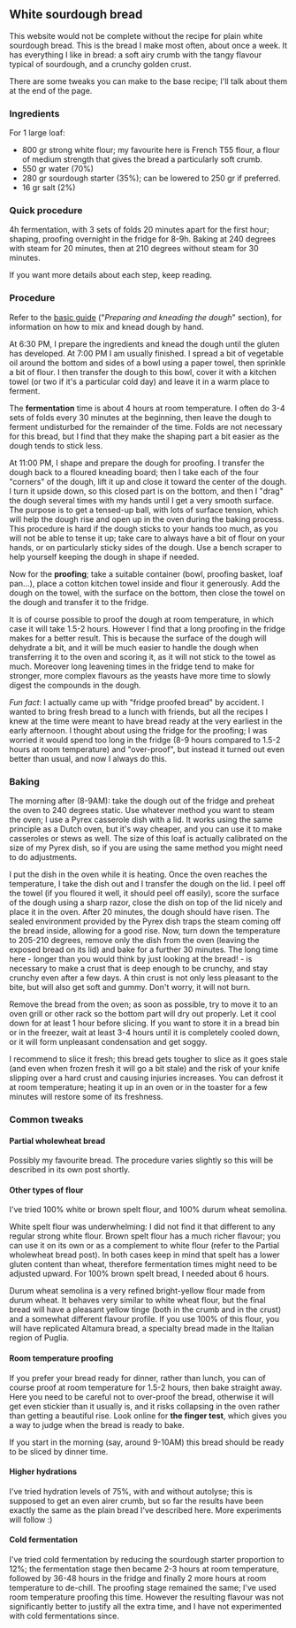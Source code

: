 ## White sourdough bread

This website would not be complete without the recipe for plain white sourdough bread. This is the bread I make most often, about once a week. It has everything I
like in bread: a soft airy crumb with the tangy flavour typical of sourdough, and a crunchy golden crust.

There are some tweaks you can make to the base recipe; I'll talk about them at the end of the page.

### Ingredients

For 1 large loaf:
- 800 gr strong white flour; my favourite here is French T55 flour, a flour of medium strength that gives the bread a particularly soft crumb.
- 550 gr water (70%)
- 280 gr sourdough starter (35%); can be lowered to 250 gr if preferred.
- 16 gr salt (2%)

### Quick procedure

4h fermentation, with 3 sets of folds 20 minutes apart for the first hour; shaping, proofing overnight in the fridge for 8-9h.
Baking at 240 degrees with steam for 20 minutes, then at 210 degrees without steam for 30 minutes.

If you want more details about each step, keep reading.

### Procedure

Refer to the [basic guide](https://the-sourdough-repository.github.io/2020-01-05-basic-guide) ("_Preparing and kneading the dough_" section), for information on how to mix and knead dough by hand.

At 6:30 PM, I prepare the ingredients and knead the dough until the gluten has developed. At 7:00 PM I am usually finished. I spread a bit of vegetable
oil around the bottom and sides of a bowl using a paper towel, then sprinkle a bit of flour. I then transfer the dough to this bowl, cover it with a kitchen towel
(or two if it's a particular cold day) and leave it in a warm place to ferment.

The **fermentation** time is about 4 hours at room temperature. I often do 3-4 sets of folds every 30 minutes at the beginning, then leave the dough
to ferment undisturbed for the remainder of the time. Folds are not necessary for this bread, but I find that they make the shaping part a bit easier as the
dough tends to stick less.

At 11:00 PM, I shape and prepare the dough for proofing. I transfer the dough back to a floured kneading board; then I take each of the four "corners" of the dough, lift it up and close it toward the center of the dough. I turn it upside down, so this closed part is on the bottom, and then I "drag" the dough several
times with my hands until I get a very smooth surface. The purpose is to get a tensed-up ball, with lots of surface tension, which will help the dough rise and
open up in the oven during the baking process. This procedure is hard if the dough sticks to your hands too much, as you will not be able to tense it up; take
care to always have a bit of flour on your hands, or on particularly sticky sides of the dough. Use a bench scraper to help yourself keeping the dough
in shape if needed.

Now for the **proofing**; take a suitable container (bowl, proofing basket, loaf pan...), place a cotton kitchen towel inside and flour it generously. Add the dough on the towel, with the surface on the bottom, then close the towel on the dough and transfer it to the fridge.

It is of course possible to proof the dough at room temperature, in which case it will take 1.5-2 hours. However I find that a long proofing in the
fridge makes for a better result. This is because the surface of the dough will dehydrate a bit, and it will be much easier to handle the dough when
transferring it to the oven and scoring it, as it will not stick to the towel as much. Moreover long leavening times in the fridge tend to make for stronger,
more complex flavours as the yeasts have more time to slowly digest the compounds in the dough.

_Fun fact_: I actually came up with "fridge proofed bread" by accident. I wanted to bring fresh bread to a lunch with friends, but all the recipes I knew at the time were meant to have bread ready at the very earliest in the early afternoon. I thought about using the fridge for the proofing; I was worried it would spend too long in the fridge (8-9 hours compared to 1.5-2 hours at room temperature) and "over-proof", but instead it turned out even better than usual, and now I always do this.

### Baking

The morning after (8-9AM): take the dough out of the fridge and preheat the oven to 240 degrees static. Use whatever method you want to steam the oven; I
use a Pyrex casserole dish with a lid. It works using the same principle as a Dutch oven, but it's way cheaper, and you can use it to make casseroles or stews
as well. The size of this loaf is actually calibrated on the size of my Pyrex dish, so if you are using the same method you might need to do adjustments.

I put the dish in the oven while it is heating. Once the oven reaches the temperature, I take the dish out and I transfer the dough on the lid. I peel off
the towel (if you floured it well, it should peel off easily), score the surface of the dough using a sharp razor, close the dish on top of the lid
nicely and place it in the oven. After 20 minutes, the dough should have risen. The sealed environment provided by the Pyrex dish traps the steam coming
off the bread inside, allowing for a good rise. Now, turn down the temperature to 205-210 degrees, remove only the dish from the oven (leaving the exposed bread
on its lid) and bake for a further 30 minutes. The long time here - longer than you would think by just looking at the bread! - is necessary to make a crust
that is deep enough to be crunchy, and stay crunchy even after a few days. A thin crust is not only less pleasant to the bite, but will also get soft and
gummy. Don't worry, it will not burn.

Remove the bread from the oven; as soon as possible, try to move it to an oven grill or other rack so the bottom part will dry out properly. Let it cool down
for at least 1 hour before slicing. If you want to store it in a bread bin or in the freezer, wait at least 3-4 hours until it is completely cooled down, or
it will form unpleasant condensation and get soggy.

I recommend to slice it fresh; this bread gets tougher to slice as it goes stale (and even when frozen fresh it will go a bit stale) and the risk of your knife slipping over a hard crust and causing injuries increases. You can defrost it at room temperature; heating it up in an oven or in the toaster for a few minutes will restore some of its freshness.

### Common tweaks

#### Partial wholewheat bread

Possibly my favourite bread. The procedure varies slightly so this will be described in its own post shortly.

#### Other types of flour

I've tried 100% white or brown spelt flour, and 100% durum wheat semolina.

White spelt flour was underwhelming: I did not find it that different to any regular strong white flour. Brown spelt flour has a much richer flavour; you can use it on its own or as a complement to white flour (refer to the Partial wholewheat bread post). In both cases keep in mind that spelt has a lower gluten content than wheat, therefore fermentation times might need to be adjusted upward. For 100% brown spelt bread, I needed about 6 hours.

Durum wheat semolina is a very refined bright-yellow flour made from durum wheat. It behaves very similar to white wheat flour, but the final bread will have
a pleasant yellow tinge (both in the crumb and in the crust) and a somewhat different flavour profile. If you use 100% of this flour, you will have replicated
Altamura bread, a specialty bread made in the Italian region of Puglia.

#### Room temperature proofing

If you prefer your bread ready for dinner, rather than lunch, you can of course proof at room temperature for 1.5-2 hours, then bake straight away. Here you
need to be careful not to over-proof the bread, otherwise it will get even stickier than it usually is, and it risks collapsing in the oven rather than
getting a beautiful rise. Look online for **the finger test**, which gives you a way to judge when the bread is ready to bake.

If you start in the morning (say, around 9-10AM) this bread should be ready to be sliced by dinner time.

#### Higher hydrations

I've tried hydration levels of 75%, with and without autolyse; this is supposed to get an even airer crumb, but so far the results have been exactly the same
as the plain bread I've described here. More experiments will follow :)

#### Cold fermentation

I've tried cold fermentation by reducing the sourdough starter proportion to 12%; the fermentation stage then became 2-3 hours at room temperature, followed
by 36-48 hours in the fridge and finally 2 more hours at room temperature to de-chill. The proofing stage remained the same; I've used room temperature
proofing this time. However the resulting flavour was not significantly better to justify all the extra time, and I have not experimented with
cold fermentations since.
